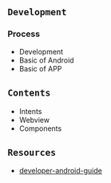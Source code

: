 ## `Development`
### Process
- Development
- Basic of Android
- Basic of APP

## `Contents`
- Intents
- Webview
- Components






## `Resources`
- [developer-android-guide](https://developer.android.com/guide?hl=zh-cn)


